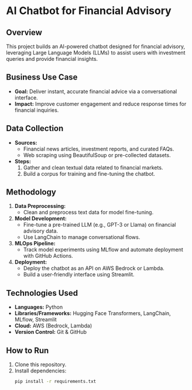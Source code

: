 # AI Chatbot for Financial Advisory

## Overview
This project builds an AI-powered chatbot designed for financial advisory, leveraging Large Language Models (LLMs) to assist users with investment queries and provide financial insights.

## Business Use Case
- **Goal:** Deliver instant, accurate financial advice via a conversational interface.
- **Impact:** Improve customer engagement and reduce response times for financial inquiries.

## Data Collection
- **Sources:**  
  - Financial news articles, investment reports, and curated FAQs.
  - Web scraping using BeautifulSoup or pre-collected datasets.
- **Steps:**  
  1. Gather and clean textual data related to financial markets.
  2. Build a corpus for training and fine-tuning the chatbot.

## Methodology
1. **Data Preprocessing:**  
   - Clean and preprocess text data for model fine-tuning.
2. **Model Development:**  
   - Fine-tune a pre-trained LLM (e.g., GPT-3 or Llama) on financial advisory data.  
   - Use LangChain to manage conversational flows.
3. **MLOps Pipeline:**  
   - Track model experiments using MLflow and automate deployment with GitHub Actions.
4. **Deployment:**  
   - Deploy the chatbot as an API on AWS Bedrock or Lambda.  
   - Build a user-friendly interface using Streamlit.

## Technologies Used
- **Languages:** Python  
- **Libraries/Frameworks:** Hugging Face Transformers, LangChain, MLflow, Streamlit  
- **Cloud:** AWS (Bedrock, Lambda)  
- **Version Control:** Git & GitHub

## How to Run
1. Clone this repository.
2. Install dependencies:  
   ```bash
   pip install -r requirements.txt